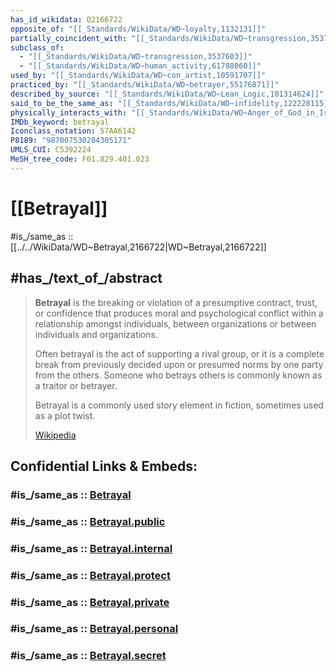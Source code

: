 ```yaml
---
has_id_wikidata: Q2166722
opposite_of: "[[_Standards/WikiData/WD~loyalty,1132131]]"
partially_coincident_with: "[[_Standards/WikiData/WD~transgression,3537603]]"
subclass_of:
  - "[[_Standards/WikiData/WD~transgression,3537603]]"
  - "[[_Standards/WikiData/WD~human_activity,61788060]]"
used_by: "[[_Standards/WikiData/WD~con_artist,10591707]]"
practiced_by: "[[_Standards/WikiData/WD~betrayer,55176871]]"
described_by_source: "[[_Standards/WikiData/WD~Lean_Logic,101314624]]"
said_to_be_the_same_as: "[[_Standards/WikiData/WD~infidelity,122228115]]"
physically_interacts_with: "[[_Standards/WikiData/WD~Anger_of_God_in_Islam,125946849]]"
IMDb_keyword: betrayal
Iconclass_notation: 57AA6142
P8189: "987007530284305171"
UMLS_CUI: C5392224
MeSH_tree_code: F01.829.401.023
---
```


# [[Betrayal]] 

#is_/same_as :: [[../../WikiData/WD~Betrayal,2166722|WD~Betrayal,2166722]] 
## #has_/text_of_/abstract 

> **Betrayal** is the breaking or violation of a presumptive contract, trust, or confidence 
> that produces moral and psychological conflict within a relationship 
> amongst individuals, between organizations or between individuals and organizations. 
> 
> Often betrayal is the act of supporting a rival group, 
> or it is a complete break from previously decided upon or presumed norms 
> by one party from the others. 
> Someone who betrays others is commonly known as a traitor or betrayer.
>
> Betrayal is a commonly used story element in fiction, sometimes used as a plot twist.
>
> [Wikipedia](https://en.wikipedia.org/wiki/Betrayal) 


## Confidential Links & Embeds: 

### #is_/same_as :: [Betrayal](/_Standards/Society/Criminology/Betrayal.md) 

### #is_/same_as :: [Betrayal.public](/_public/Society/Criminology/Betrayal.public.md) 

### #is_/same_as :: [Betrayal.internal](/_internal/Society/Criminology/Betrayal.internal.md) 

### #is_/same_as :: [Betrayal.protect](/_protect/Society/Criminology/Betrayal.protect.md) 

### #is_/same_as :: [Betrayal.private](/_private/Society/Criminology/Betrayal.private.md) 

### #is_/same_as :: [Betrayal.personal](/_personal/Society/Criminology/Betrayal.personal.md) 

### #is_/same_as :: [Betrayal.secret](/_secret/Society/Criminology/Betrayal.secret.md)

